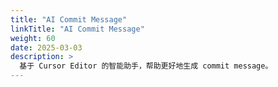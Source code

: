 ```yaml
---
title: "AI Commit Message"
linkTitle: "AI Commit Message"
weight: 60
date: 2025-03-03
description: >
  基于 Cursor Editor 的智能助手，帮助更好地生成 commit message。
---
```


